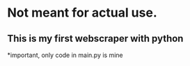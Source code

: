 
# Not meant for actual use.



## This is my first webscraper with python
*important, only code in main.py is mine
